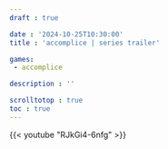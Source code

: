 ```yaml
---
draft : true

date : '2024-10-25T10:30:00'
title : 'accomplice | series trailer'

games:
 - accomplice

description : ''

scrolltotop : true
toc : true
---
```


{{< youtube "RJkGi4-6nfg" >}}
